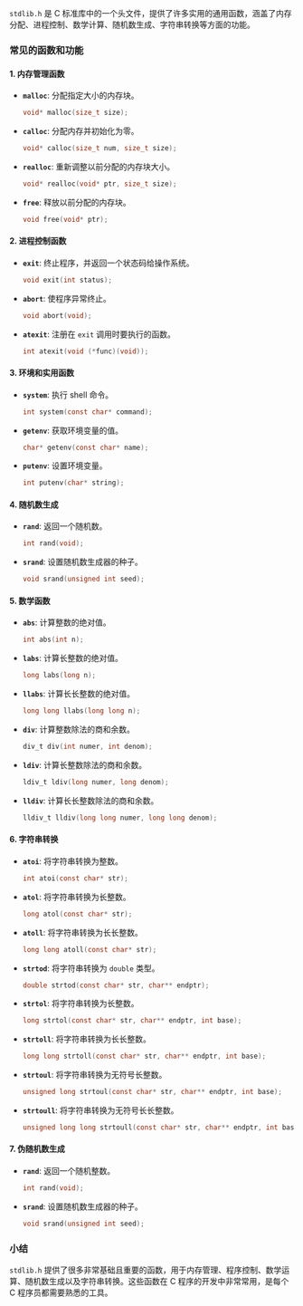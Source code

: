 `stdlib.h` 是 C 标准库中的一个头文件，提供了许多实用的通用函数，涵盖了内存分配、进程控制、数学计算、随机数生成、字符串转换等方面的功能。

### 常见的函数和功能

#### 1. **内存管理函数**

- **`malloc`**: 分配指定大小的内存块。
  ```c
  void* malloc(size_t size);
  ```

- **`calloc`**: 分配内存并初始化为零。
  ```c
  void* calloc(size_t num, size_t size);
  ```

- **`realloc`**: 重新调整以前分配的内存块大小。
  ```c
  void* realloc(void* ptr, size_t size);
  ```

- **`free`**: 释放以前分配的内存块。
  ```c
  void free(void* ptr);
  ```

#### 2. **进程控制函数**

- **`exit`**: 终止程序，并返回一个状态码给操作系统。
  ```c
  void exit(int status);
  ```

- **`abort`**: 使程序异常终止。
  ```c
  void abort(void);
  ```

- **`atexit`**: 注册在 `exit` 调用时要执行的函数。
  ```c
  int atexit(void (*func)(void));
  ```

#### 3. **环境和实用函数**

- **`system`**: 执行 shell 命令。
  ```c
  int system(const char* command);
  ```

- **`getenv`**: 获取环境变量的值。
  ```c
  char* getenv(const char* name);
  ```

- **`putenv`**: 设置环境变量。
  ```c
  int putenv(char* string);
  ```

#### 4. **随机数生成**

- **`rand`**: 返回一个随机数。
  ```c
  int rand(void);
  ```

- **`srand`**: 设置随机数生成器的种子。
  ```c
  void srand(unsigned int seed);
  ```

#### 5. **数学函数**

- **`abs`**: 计算整数的绝对值。
  ```c
  int abs(int n);
  ```

- **`labs`**: 计算长整数的绝对值。
  ```c
  long labs(long n);
  ```

- **`llabs`**: 计算长长整数的绝对值。
  ```c
  long long llabs(long long n);
  ```

- **`div`**: 计算整数除法的商和余数。
  ```c
  div_t div(int numer, int denom);
  ```

- **`ldiv`**: 计算长整数除法的商和余数。
  ```c
  ldiv_t ldiv(long numer, long denom);
  ```

- **`lldiv`**: 计算长长整数除法的商和余数。
  ```c
  lldiv_t lldiv(long long numer, long long denom);
  ```

#### 6. **字符串转换**

- **`atoi`**: 将字符串转换为整数。
  ```c
  int atoi(const char* str);
  ```

- **`atol`**: 将字符串转换为长整数。
  ```c
  long atol(const char* str);
  ```

- **`atoll`**: 将字符串转换为长长整数。
  ```c
  long long atoll(const char* str);
  ```

- **`strtod`**: 将字符串转换为 `double` 类型。
  ```c
  double strtod(const char* str, char** endptr);
  ```

- **`strtol`**: 将字符串转换为长整数。
  ```c
  long strtol(const char* str, char** endptr, int base);
  ```

- **`strtoll`**: 将字符串转换为长长整数。
  ```c
  long long strtoll(const char* str, char** endptr, int base);
  ```

- **`strtoul`**: 将字符串转换为无符号长整数。
  ```c
  unsigned long strtoul(const char* str, char** endptr, int base);
  ```

- **`strtoull`**: 将字符串转换为无符号长长整数。
  ```c
  unsigned long long strtoull(const char* str, char** endptr, int base);
  ```

#### 7. **伪随机数生成**

- **`rand`**: 返回一个随机整数。
  ```c
  int rand(void);
  ```

- **`srand`**: 设置随机数生成器的种子。
  ```c
  void srand(unsigned int seed);
  ```

### 小结

`stdlib.h` 提供了很多非常基础且重要的函数，用于内存管理、程序控制、数学运算、随机数生成以及字符串转换。这些函数在 C 程序的开发中非常常用，是每个 C 程序员都需要熟悉的工具。